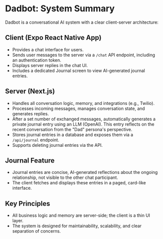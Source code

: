 # Dadbot: System Summary

Dadbot is a conversational AI system with a clear client-server architecture:

## Client (Expo React Native App)
- Provides a chat interface for users.
- Sends user messages to the server via a `/chat` API endpoint, including an authentication token.
- Displays server replies in the chat UI.
- Includes a dedicated Journal screen to view AI-generated journal entries.

## Server (Next.js)
- Handles all conversation logic, memory, and integrations (e.g., Twilio).
- Processes incoming messages, manages conversation state, and generates replies.
- After a set number of exchanged messages, automatically generates a private journal entry using an LLM (OpenAI). This entry reflects on the recent conversation from the "Dad" persona's perspective.
- Stores journal entries in a database and exposes them via a `/api/journal` endpoint.
- Supports deleting journal entries via the API.

## Journal Feature
- Journal entries are concise, AI-generated reflections about the ongoing relationship, not visible to the other chat participant.
- The client fetches and displays these entries in a paged, card-like interface.

## Key Principles
- All business logic and memory are server-side; the client is a thin UI layer.
- The system is designed for maintainability, scalability, and clear separation of concerns. 